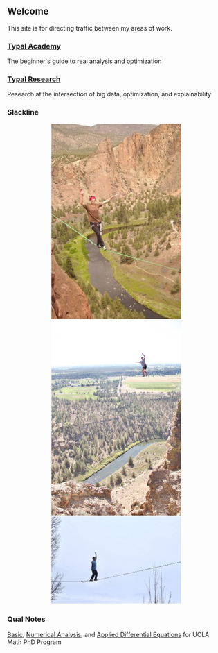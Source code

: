 ## Welcome

This site is for directing traffic between my areas of work. 


### [Typal Academy](https://typal.academy)

The beginner's guide to real analysis and optimization

### [Typal Research](https://research.typal.llc)

Research at the intersection of big data, optimization, and explainability

### Slackline

<center>
  <img src="https://raw.githubusercontent.com/howardheaton/website/main/images/slackline-1.jpeg" alt="Howard Slacklining" style="width:300px;"/>

  <img src="https://raw.githubusercontent.com/howardheaton/website/main/images/slackline-2.jpeg" alt="Howard Slacklining" style="width:300px;"/>

  <img src="https://raw.githubusercontent.com/howardheaton/website/main/images/slackline-3.jpeg" alt="Howard Slacklining" style="width:300px;"/>

</center>

### Qual Notes


[Basic](https://raw.githubusercontent.com/howardheaton/website/main/notes/basic-notes.pdf), [Numerical Analysis](https://raw.githubusercontent.com/howardheaton/website/main/notes/num-anal-notes.pdf), and [Applied Differential Equations](https://raw.githubusercontent.com/howardheaton/website/main/notes/ade-notes.pdf) for UCLA Math PhD Program

